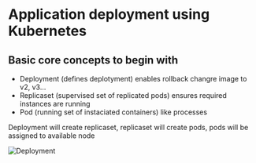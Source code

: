 # Application deployment using Kubernetes

## Basic core concepts to begin with

* Deployment (defines deplotyment) enables rollback changre image to v2, v3...
* Replicaset (supervised set of replicated pods) ensures required instances are running
* Pod (running set of instaciated containers) like processes

Deployment will create replicaset, replicaset will create pods, pods will be assigned to available node

![Deployment](https://www.katacoda.com/contino/courses/kubernetes/basic-deployments/assets/deployment-high-level.png)
